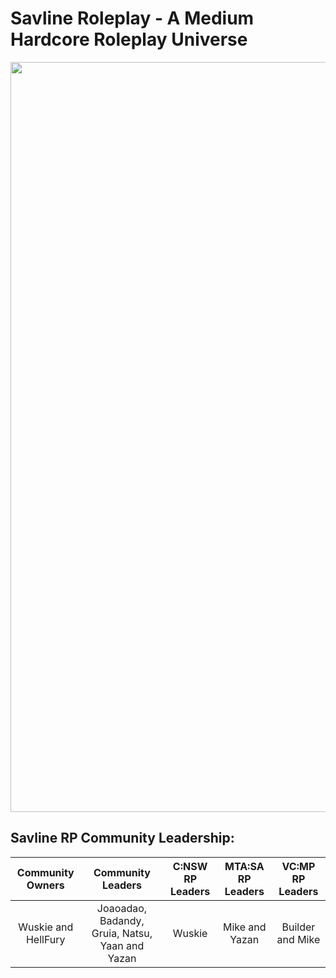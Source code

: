 # Savline Roleplay - A Medium Hardcore Roleplay Universe

<p align="center">
<img width="1200" src="https://i.imgur.com/jCFwIyz.jpg">
</p>

## Savline RP Community Leadership:

<div align="center">
<table>
<thead>
  <tr>
    <th>Community Owners</th>
    <th>Community Leaders</th>
    <th>C:NSW RP Leaders</th>
    <!--<th>IV:MP RP Leaders</th>-->
    <th>MTA:SA RP Leaders<br</th>
    <th>VC:MP RP Leaders<br</th>
  </tr>
</thead>
<tbody>
  <tr>
    <td align="center">Wuskie and HellFury</td>
    <td align="center">Joaoadao, Badandy, Gruia, Natsu, Yaan and Yazan</td>
    <td align="center">Wuskie</td>
    <td align="center">Mike and Yazan</td>
    <td align="center">Builder and Mike</td>
    <!--<td align="center"></td>-->
  </tr>
<!--  <tr>
    <td align="center">Ragnarok</td>
    <td align="center"></td>
    <td align="center"></td>
    <td align="center"></td>
    <td align="center">Gruia</td>
    <td align="center"></td>
    </tr>-->
</tbody>
</table>
  </div>
